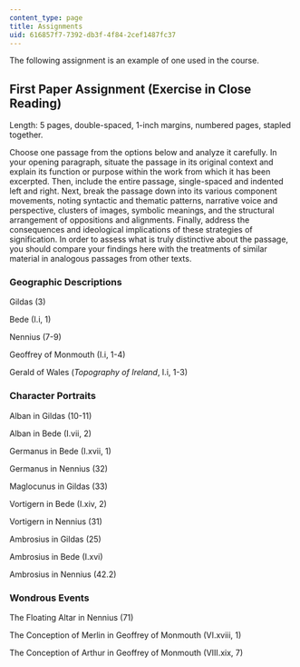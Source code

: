 ```yaml
---
content_type: page
title: Assignments
uid: 616857f7-7392-db3f-4f84-2cef1487fc37
---
```


The following assignment is an example of one used in the course.

First Paper Assignment (Exercise in Close Reading)
--------------------------------------------------

Length: 5 pages, double-spaced, 1-inch margins, numbered pages, stapled together.

Choose one passage from the options below and analyze it carefully. In your opening paragraph, situate the passage in its original context and explain its function or purpose within the work from which it has been excerpted. Then, include the entire passage, single-spaced and indented left and right. Next, break the passage down into its various component movements, noting syntactic and thematic patterns, narrative voice and perspective, clusters of images, symbolic meanings, and the structural arrangement of oppositions and alignments. Finally, address the consequences and ideological implications of these strategies of signification. In order to assess what is truly distinctive about the passage, you should compare your findings here with the treatments of similar material in analogous passages from other texts.

### Geographic Descriptions

Gildas (3)

Bede (I.i, 1)

Nennius (7-9)

Geoffrey of Monmouth (I.i, 1-4)

Gerald of Wales (_Topography of Ireland_, I.i, 1-3)

### Character Portraits

Alban in Gildas (10-11)

Alban in Bede (I.vii, 2)

Germanus in Bede (I.xvii, 1)

Germanus in Nennius (32)

Maglocunus in Gildas (33)

Vortigern in Bede (I.xiv, 2)

Vortigern in Nennius (31)

Ambrosius in Gildas (25)

Ambrosius in Bede (I.xvi)

Ambrosius in Nennius (42.2)

### Wondrous Events

The Floating Altar in Nennius (71)

The Conception of Merlin in Geoffrey of Monmouth (VI.xviii, 1)

The Conception of Arthur in Geoffrey of Monmouth (VIII.xix, 7)